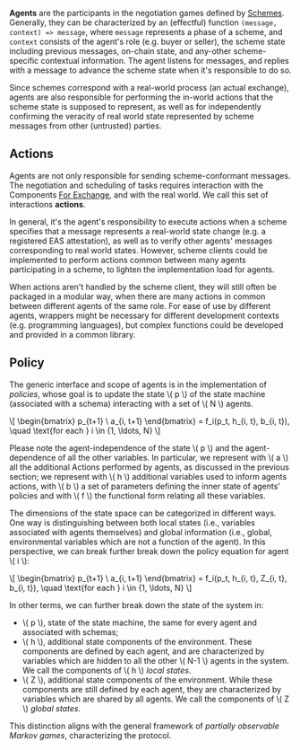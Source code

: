 **Agents** are the participants in the negotiation games defined by [Schemes](Schemes.md). Generally, they can be characterized by an (effectful) function `(message, context) => message`, where `message` represents a phase of a scheme, and `context` consists of the agent's role (e.g. buyer or seller), the scheme state including previous messages, on-chain state, and any-other scheme-specific contextual information. The agent listens for messages, and replies with a message to advance the scheme state when it's responsible to do so. 

Since schemes correspond with a real-world process (an actual exchange), agents are also responsible for performing the in-world actions that the scheme state is supposed to represent, as well as for independently confirming the veracity of real world state represented by scheme messages from other (untrusted) parties.

## Actions

Agents are not only responsible for sending scheme-conformant messages. The negotiation and scheduling of tasks requires interaction with the Components [For Exchange](../For_Exchange.md), and with the real world. We call this set of interactions **actions**. 

In general, it's the agent's responsibility to execute actions when a scheme specifies that a message represents a real-world state change (e.g. a registered EAS attestation), as well as to verify other agents' messages corresponding to real world states. However, scheme clients could be implemented to perform actions common between many agents participating in a scheme, to lighten the implementation load for agents.

When actions aren't handled by the scheme client, they will still often be packaged in a modular way, when there are many actions in common between different agents of the same role. For ease of use by different agents, wrappers might be necessary for different development contexts (e.g. programming languages), but complex functions could be developed and provided in a common library.
## Policy

The generic interface and scope of agents is in the implementation of *policies*, whose goal is to update the state \\( p \\) of the state machine (associated with a schema) interacting with a set of \\( N \\) agents.

\\[ \begin{bmatrix} p_{t+1} \\ a_{i, t+1} \end{bmatrix} = f_i(p_t, h_{i, t}, b_{i, t}), \quad \text{for each } i \in \{1, \ldots, N\} \\]

Please note the agent-independence of the state \\( p \\) and the agent-dependence of all the other variables. In particular, we represent with \\( a \\) all the additional Actions performed by agents, as discussed in the previous section; we represent with \\( h \\) additional variables used to inform agents actions, with \\( b \\) a set of parameters defining the inner state of agents' policies and with \\( f \\) the functional form relating all these variables. 

The dimensions of the state space can be categorized in different ways. One way is distinguishing between both local states (i.e., variables associated with agents themselves) and global information (i.e., global, environmental variables which are not a function of the agent). In this perspective, we can break further break down the policy equation for agent \\( i \\):

\\[ \begin{bmatrix} p_{t+1} \\ a_{i, t+1} \end{bmatrix} = f_i(p_t, h_{i, t}, Z_{i, t}, b_{i, t}), \quad \text{for each } i \in \{1, \ldots, N\} \\]

In other terms, we can further break down the state of the system in:

- \\( p \\), state of the state machine, the same for every agent and associated with schemas;
- \\( h \\), additional state components of the environment. These components are defined by each agent, and are characterized by variables which are hidden to all the other \\( N-1 \\) agents in the system. We call the components of \\( h \\) *local states*.
- \\( Z \\), additional state components of the environment. While these components are still defined by each agent, they are characterized by variables which are shared by all agents. We call the components of \\( Z \\) *global states*.

This distinction aligns with the general framework of *partially observable Markov games*, characterizing the protocol.